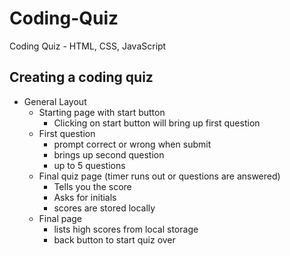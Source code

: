 # Coding-Quiz
Coding Quiz - HTML, CSS, JavaScript

## Creating a coding quiz

* General Layout
    * Starting page with start button
        * Clicking on start button will bring up first question
    * First question
        * prompt correct or wrong when submit
        * brings up second question
        * up to 5 questions
    * Final quiz page (timer runs out or questions are answered)
        * Tells you the score
        * Asks for initials
        * scores are stored locally
    * Final page 
        * lists high scores from local storage
        * back button to start quiz over
